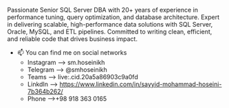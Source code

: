 Passionate Senior SQL Server DBA with 20+ years of experience in performance tuning, query optimization, and database architecture. Expert in delivering scalable, high-performance data solutions with SQL Server, Oracle, MySQL, and ETL pipelines. Committed to writing clean, efficient, and reliable code that drives business impact.
- 📫 You can find me on social networks
   * Instagram --> sm.hoseinikh
   * Telegram  --> @smhoseinikh
   * Teams     --> live:.cid.20a5a86903c9a0fd
   * LinkdIn   --> https://www.linkedin.com/in/sayyid-mohammad-hoseini-7b364b262/
   * Phone     -->+98 918 363 0165

<!---
mhoseinikh/mhoseinikh is a ✨ special ✨ repository because its `README.md` (this file) appears on your GitHub profile.
You can click the Preview link to take a look at your changes.
--->
